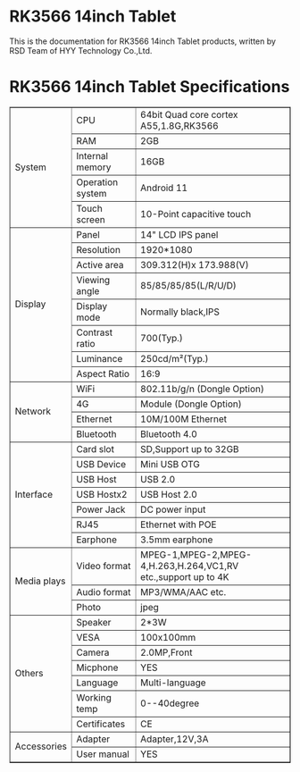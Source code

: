 # RK3566 14inch Tablet
This is the documentation for RK3566 14inch Tablet products, written by RSD Team of HYY Technology Co.,Ltd.

# RK3566 14inch Tablet Specifications
<table border="1">
    <tr>
        <td rowspan="5">System</td>
        <td>CPU</td>
        <td>64bit Quad core cortex A55,1.8G,RK3566</td>
    </tr>
    <tr>
        <td>RAM</td>
        <td>2GB</td>
    </tr>
    <tr>
        <td>Internal memory</td>
        <td>16GB</td>
    </tr>
    <tr>
        <td>Operation system</td>
        <td>Android 11</td>
    </tr> 
    <tr>
        <td>Touch screen</td>
        <td>10-Point capacitive touch</td>
    </tr>  
    <tr>
        <td rowspan="8">Display</td>
        <td>Panel</td>
        <td>14" LCD IPS panel</td>
    </tr>   
    <tr>
        <td>Resolution</td>
        <td>1920*1080</td>
    </tr>   
    <tr>
        <td>Active area</td>
        <td>309.312(H)x 173.988(V)</td>
    </tr>  
    <tr>
        <td>Viewing angle</td>
        <td>85/85/85/85(L/R/U/D)</td>
    </tr>   
    <tr>
        <td>Display mode</td>
        <td>Normally black,IPS</td>
    </tr>    
    <tr>
        <td>Contrast ratio</td>
        <td>700(Typ.)</td>
    </tr> 
    <tr>
        <td>Luminance</td>
        <td>250cd/m²(Typ.)</td>
    </tr> 
    <tr>
        <td>Aspect Ratio</td>
        <td>16:9</td>
    </tr>  
    <tr>
        <td rowspan="4">Network</td>
        <td>WiFi</td>
        <td>802.11b/g/n (Dongle Option)</td>
    </tr>   
    <tr>
        <td>4G</td>
        <td>Module (Dongle Option)</td>
    </tr>  
    <tr>
        <td>Ethernet</td>
        <td>10M/100M Ethernet</td>
    </tr>
    <tr>
        <td>Bluetooth</td>
        <td>Bluetooth 4.0</td>
    </tr>  
    <tr>
        <td rowspan="7">Interface</td>
        <td>Card slot</td>
        <td>SD,Support up to 32GB</td>
    </tr>
    <tr>
        <td>USB Device</td>
        <td>Mini USB OTG</td>
    </tr>   
    <tr>
        <td>USB Host</td>
        <td>USB 2.0</td>
    </tr>
    <tr>
        <td>USB Hostx2</td>
        <td>USB Host 2.0</td>
    </tr>
    <tr>
        <td>Power Jack</td>
        <td>DC power input</td>
    </tr> 
    <tr>
        <td>RJ45</td>
        <td>Ethernet with POE</td>
    </tr> 
    <tr>
        <td>Earphone</td>
        <td>3.5mm earphone</td>
    </tr>
    <tr>
        <td rowspan="3">Media plays</td>
        <td>Video format</td>
        <td>MPEG-1,MPEG-2,MPEG-4,H.263,H.264,VC1,RV etc.,support up to 4K</td>
    </tr>
    <tr>
        <td>Audio format</td>
        <td>MP3/WMA/AAC etc.</td>
    </tr>
    <tr>
        <td>Photo</td>
        <td>jpeg</td>
    </tr> 
    <tr>
        <td rowspan="7">Others</td>
        <td>Speaker</td>
        <td>2*3W</td>
    </tr>
    <tr>
        <td>VESA</td>
        <td>100x100mm</td>
    </tr> 
    <tr>
        <td>Camera</td>
        <td>2.0MP,Front</td>
    </tr> 
    <tr>
        <td>Micphone</td>
        <td>YES</td>
    </tr> 
    <tr>
        <td>Language</td>
        <td>Multi-language</td>
    </tr>    
    <tr>
        <td>Working temp</td>
        <td>0--40degree</td>
    </tr>
    <tr>
        <td>Certificates</td>
        <td>CE</td>
    </tr>
    <tr>
        <td rowspan="3">Accessories</td>
        <td>Adapter</td>
        <td>Adapter,12V,3A</td>
    </tr>
    <tr>
        <td>User manual</td>
        <td>YES</td>
    </tr>                           
</table>

